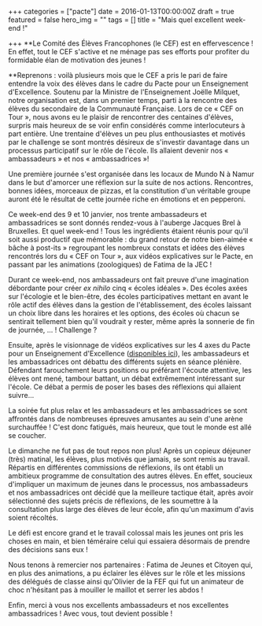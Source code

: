 +++
categories = ["pacte"]
date = 2016-01-13T00:00:00Z
draft = true
featured = false
hero_img = ""
tags = []
title = "Mais quel excellent week-end !"

+++
**Le Comité des Élèves Francophones (le CEF) est en effervescence ! En effet, tout le CEF s'active et ne ménage pas ses efforts pour profiter du formidable élan de motivation des jeunes !  
  
**Reprenons : voilà plusieurs mois que le CEF a pris le pari de faire entendre la voix des élèves dans le cadre du Pacte pour un Enseignement d'Excellence. Soutenu par la Ministre de l'Enseignement Joëlle Milquet, notre organisation est, dans un premier temps, parti à la rencontre des élèves du secondaire de la Communauté Française. Lors de ce « CEF on Tour », nous avons eu le plaisir de rencontrer des centaines d'élèves, surpris mais heureux de se voir enfin considérés comme interlocuteurs à part entière. Une trentaine d'élèves un peu plus enthousiastes et motivés par le challenge se sont montrés désireux de s'investir davantage dans un processus participatif sur le rôle de l'école. Ils allaient devenir nos « ambassadeurs » et nos « ambassadrices »!  
  
Une première journée s'est organisée dans les locaux de Mundo N à Namur dans le but d'amorcer une réflexion sur la suite de nos actions. Rencontres, bonnes idées, morceaux de pizzas, et la constitution d'un véritable groupe auront été le résultat de cette journée riche en émotions et en pepperoni.  
  
Ce week-end des 9 et 10 janvier, nos trente ambassadeurs et ambassadrices se sont donnés rendez-vous à l'auberge Jacques Brel à Bruxelles. Et quel week-end ! Tous les ingrédients étaient réunis pour qu'il soit aussi productif que mémorable : du grand retour de notre bien-aimée « bâche à post-its » regroupant les nombreux constats et idées des élèves rencontrés lors du « CEF on Tour », aux vidéos explicatives sur le Pacte, en passant par les animations (zoologiques) de Fatima de la JEC !  
  
Durant ce week-end, nos ambassadeurs ont fait preuve d'une imagination débordante pour créer _ex nihilo_ cinq « écoles idéales ». Des écoles axées sur l'écologie et le bien-être, des écoles participatives mettant en avant le rôle actif des élèves dans la gestion de l'établissement, des écoles laissant un choix libre dans les horaires et les options, des écoles où chacun se sentirait tellement bien qu'il voudrait y rester, même après la sonnerie de fin de journée, ... ! Challenge ?  
  
Ensuite, après le visionnage de vidéos explicatives sur les 4 axes du Pacte pour un Enseignement d'Excellence ([disponibles ici](https://www.lecef.org/projets/pacte/ "Pacte pour un Enseignement d'Excellence")), les ambassadeurs et les ambassadrices ont débattu des différents sujets en séance plénière. Défendant farouchement leurs positions ou préférant l'écoute attentive, les élèves ont mené, tambour battant, un débat extrêmement intéressant sur l'école. Ce débat a permis de poser les bases des réflexions qui allaient suivre...  
  
La soirée fut plus relax et les ambassadeurs et les ambassadrices se sont affrontés dans de nombreuses épreuves amusantes au sein d'une arène surchauffée ! C'est donc fatigués, mais heureux, que tout le monde est allé se coucher.  
  
Le dimanche ne fut pas de tout repos non plus! Après un copieux déjeuner (très) matinal, les élèves, plus motivés que jamais, se sont remis au travail. Répartis en différentes commissions de réflexions, ils ont établi un ambitieux programme de consultation des autres élèves. En effet, soucieux d'impliquer un maximum de jeunes dans le processus, nos ambassadeurs et nos ambassadrices ont décidé que la meilleure tactique était, après avoir sélectionné des sujets précis de réflexions, de les soumettre à la consultation plus large des élèves de leur école, afin qu'un maximum d'avis soient récoltés.  
  
Le défi est encore grand et le travail colossal mais les jeunes ont pris les choses en main, et bien téméraire celui qui essaiera désormais de prendre des décisions sans eux !  
  
Nous tenons à remercier nos partenaires : Fatima de Jeunes et Citoyen qui, en plus des animations, a pu éclairer les élèves sur le rôle et les missions des délégués de classe ainsi qu'Olivier de la FEF qui fut un animateur de choc n'hésitant pas à mouiller le maillot et serrer les abdos !  
  
Enfin, merci à vous nos excellents ambassadeurs et nos excellentes ambassadrices ! Avec vous, tout devient possible !